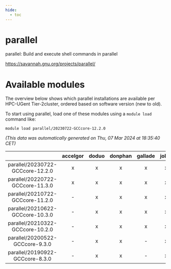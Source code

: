 ```yaml
---
hide:
  - toc
---
```


parallel
========


parallel: Build and execute shell commands in parallel

https://savannah.gnu.org/projects/parallel/
# Available modules


The overview below shows which parallel installations are available per HPC-UGent Tier-2cluster, ordered based on software version (new to old).

To start using parallel, load one of these modules using a `module load` command like:

```shell
module load parallel/20230722-GCCcore-12.2.0
```

*(This data was automatically generated on Thu, 07 Mar 2024 at 18:35:40 CET)*  

| |accelgor|doduo|donphan|gallade|joltik|skitty|
| :---: | :---: | :---: | :---: | :---: | :---: | :---: |
|parallel/20230722-GCCcore-12.2.0|x|x|x|x|x|x|
|parallel/20220722-GCCcore-11.3.0|x|x|x|x|x|x|
|parallel/20210722-GCCcore-11.2.0|-|x|x|x|x|x|
|parallel/20210622-GCCcore-10.3.0|-|x|x|x|x|x|
|parallel/20210322-GCCcore-10.2.0|-|x|x|x|x|x|
|parallel/20200522-GCCcore-9.3.0|-|x|x|-|x|x|
|parallel/20190922-GCCcore-8.3.0|-|x|x|-|x|x|
